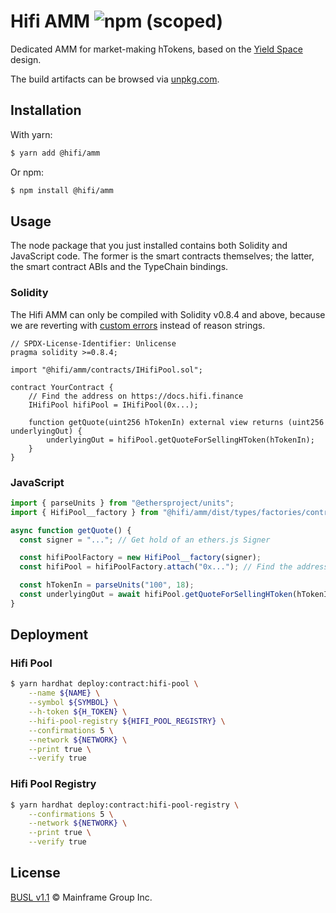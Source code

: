 # Hifi AMM ![npm (scoped)](https://img.shields.io/npm/v/@hifi/amm)

Dedicated AMM for market-making hTokens, based on the [Yield Space](https://yield.is/YieldSpace.pdf) design.

The build artifacts can be browsed via [unpkg.com](https://unpkg.com/browse/@hifi/amm@latest/).

## Installation

With yarn:

```bash
$ yarn add @hifi/amm
```

Or npm:

```bash
$ npm install @hifi/amm
```

## Usage

The node package that you just installed contains both Solidity and JavaScript code. The former is the smart contracts
themselves; the latter, the smart contract ABIs and the TypeChain bindings.

### Solidity

The Hifi AMM can only be compiled with Solidity v0.8.4 and above, because we are reverting with [custom
errors](https://blog.soliditylang.org/2021/04/21/custom-errors/) instead of reason strings.

```solidity
// SPDX-License-Identifier: Unlicense
pragma solidity >=0.8.4;

import "@hifi/amm/contracts/IHifiPool.sol";

contract YourContract {
    // Find the address on https://docs.hifi.finance
    IHifiPool hifiPool = IHifiPool(0x...);

    function getQuote(uint256 hTokenIn) external view returns (uint256 underlyingOut) {
        underlyingOut = hifiPool.getQuoteForSellingHToken(hTokenIn);
    }
}
```

### JavaScript

```javascript
import { parseUnits } from "@ethersproject/units";
import { HifiPool__factory } from "@hifi/amm/dist/types/factories/contracts/HifiPool__factory";

async function getQuote() {
  const signer = "..."; // Get hold of an ethers.js Signer

  const hifiPoolFactory = new HifiPool__factory(signer);
  const hifiPool = hifiPoolFactory.attach("0x..."); // Find the address on https://docs.hifi.finance

  const hTokenIn = parseUnits("100", 18);
  const underlyingOut = await hifiPool.getQuoteForSellingHToken(hTokenIn);
}
```

## Deployment

### Hifi Pool

```bash
$ yarn hardhat deploy:contract:hifi-pool \
    --name ${NAME} \
    --symbol ${SYMBOL} \
    --h-token ${H_TOKEN} \
    --hifi-pool-registry ${HIFI_POOL_REGISTRY} \
    --confirmations 5 \
    --network ${NETWORK} \
    --print true \
    --verify true
```

### Hifi Pool Registry

```bash
$ yarn hardhat deploy:contract:hifi-pool-registry \
    --confirmations 5 \
    --network ${NETWORK} \
    --print true \
    --verify true
```

## License

[BUSL v1.1](./LICENSE.md) © Mainframe Group Inc.
